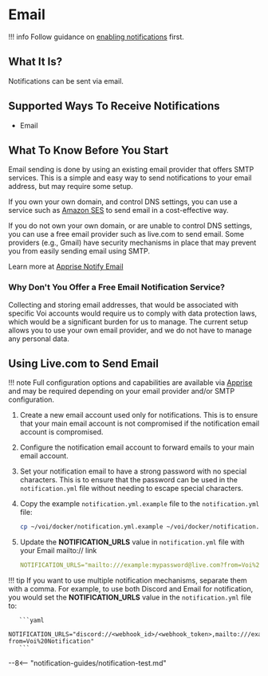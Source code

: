 # Email

!!! info
    Follow guidance on [enabling notifications](../../operating/setup-notifications/) first.

## What It Is?

Notifications can be sent via email.

## Supported Ways To Receive Notifications

- Email

## What To Know Before You Start

Email sending is done by using an existing email provider that offers SMTP services.
This is a simple and easy way to send notifications to your email address, but may require some setup.

If you own your own domain, and control DNS settings,
you can use a service such as [Amazon SES](amazon-ses.md) to send email in a cost-effective way.

If you do not own your own domain,
or are unable to control DNS settings, you can use a free email provider such as live.com to send email.
Some providers (e.g., Gmail)
have security mechanisms in place that may prevent you from easily sending email using SMTP.

Learn more at [Apprise Notify Email](https://github.com/caronc/apprise/wiki/Notify_email)

### Why Don't You Offer a Free Email Notification Service?

Collecting and storing email addresses, that would be associated with specific Voi accounts
would require us to comply with data protection laws, which would be a significant burden
for us to manage.
The current setup allows you to use your own email provider, and we do not have to manage any personal data.

## Using Live.com to Send Email

!!! note
      Full configuration options and capabilities are available via [Apprise](https://github.com/caronc/apprise/wiki/Notify_email)
        and may be required depending on your email provider and/or SMTP configuration.

1. Create a new email account used only for notifications. This is to ensure that your main email account is not compromised if the notification email account is compromised.
2. Configure the notification email account to forward emails to your main email account.
3. Set your notification email to have a strong password with no special characters. This is to ensure that the password can be used in the `notification.yml` file without needing to escape special characters.
4. Copy the example `notification.yml.example` file to the `notification.yml` file:

    ```bash
    cp ~/voi/docker/notification.yml.example ~/voi/docker/notification.yml
    ```

5. Update the **NOTIFICATION_URLS** value in `notification.yml` file with your Email mailto:// link

    ``` yaml
    NOTIFICATION_URLS="mailto:///example:mypassword@live.com?from=Voi%20Notification"
    ```

!!! tip
      If you want to use multiple notification mechanisms, separate them with a comma.
      For example, to use both Discord and Email for notification, you would set the **NOTIFICATION_URLS** value
      in the `notification.yml` file to:

       ```yaml
       NOTIFICATION_URLS="discord://<webhook_id>/<webhook_token>,mailto:///example:mypassword@live.com?from=Voi%20Notification"
       ```

--8<-- "notification-guides/notification-test.md"
